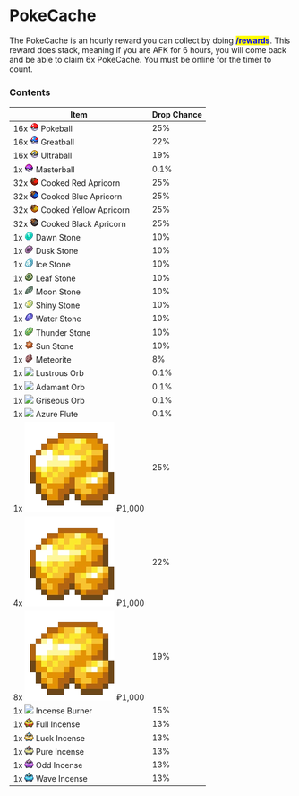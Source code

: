 # PokeCache

The PokeCache is an hourly reward you can collect by doing <mark style="color:blue;">**/rewards**</mark>. This reward does stack, meaning if you are AFK for 6 hours, you will come back and be able to claim 6x PokeCache. You must be online for the timer to count.

### Contents

| Item                                                                                     | Drop Chance |
| ---------------------------------------------------------------------------------------- | ----------- |
| 16x ![](<../../../.gitbook/assets/pokeball (1).png>) Pokeball                            | 25%         |
| 16x ![](<../../../.gitbook/assets/greatball (1).png>) Greatball                          | 22%         |
| 16x ![](<../../../.gitbook/assets/ultraball (1).png>) Ultraball                          | 19%         |
| 1x ![](../../../.gitbook/assets/masterball.png) Masterball                               | 0.1%        |
| 32x ![](../../../.gitbook/assets/cookedredapricorn.png) Cooked Red Apricorn              | 25%         |
| 32x ![](../../../.gitbook/assets/cookedblueapricorn.png) Cooked Blue Apricorn            | 25%         |
| 32x ![](../../../.gitbook/assets/cookedyellowapricorn.png) Cooked Yellow Apricorn        | 25%         |
| 32x ![](../../../.gitbook/assets/cookedblackapricorn.png) Cooked Black Apricorn          | 25%         |
| 1x ![](../../../.gitbook/assets/dawnstone.png) Dawn Stone                                | 10%         |
| 1x ![](../../../.gitbook/assets/duskstone.png) Dusk Stone                                | 10%         |
| 1x ![](../../../.gitbook/assets/icestone.png) Ice Stone                                  | 10%         |
| 1x ![](../../../.gitbook/assets/leafstone.png) Leaf Stone                                | 10%         |
| 1x <img src="../../../.gitbook/assets/moonstone.png" alt="" data-size="line"> Moon Stone | 10%         |
| 1x ![](../../../.gitbook/assets/shinystone.png) Shiny Stone                              | 10%         |
| 1x ![](../../../.gitbook/assets/waterstone.png) Water Stone                              | 10%         |
| 1x ![](../../../.gitbook/assets/thunderstone.png) Thunder Stone                          | 10%         |
| 1x ![](../../../.gitbook/assets/sunstone.png) Sun Stone                                  | 10%         |
| 1x ![](../../../.gitbook/assets/meteorite.png) Meteorite                                 | 8%          |
| 1x ![](../../../.gitbook/assets/lustrous\_orb.png) Lustrous Orb                          | 0.1%        |
| 1x ![](../../../.gitbook/assets/adamant\_orb.png) Adamant Orb                            | 0.1%        |
| 1x ![](../../../.gitbook/assets/griseous\_orb.png) Griseous Orb                          | 0.1%        |
| 1x ![](../../../.gitbook/assets/azure\_flute.png) Azure Flute                            | 0.1%        |
| 1x <img src="../../../.gitbook/assets/raw gold.png" alt="" data-size="line"> ₽1,000      | 25%         |
| 4x <img src="../../../.gitbook/assets/raw gold.png" alt="" data-size="line"> ₽1,000      | 22%         |
| 8x <img src="../../../.gitbook/assets/raw gold.png" alt="" data-size="line"> ₽1,000      | 19%         |
| 1x ![](../../../.gitbook/assets/incense\_burner.png) Incense Burner                      | 15%         |
| 1x ![](../../../.gitbook/assets/fullincense.png) Full Incense                            | 13%         |
| 1x ![](../../../.gitbook/assets/luckincense.png) Luck Incense                            | 13%         |
| 1x ![](../../../.gitbook/assets/pureincense.png) Pure Incense                            | 13%         |
| 1x ![](../../../.gitbook/assets/oddincense.png) Odd Incense                              | 13%         |
| 1x ![](../../../.gitbook/assets/waveincense.png) Wave Incense                            | 13%         |
